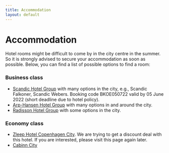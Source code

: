 ```yaml
---
title: Accommodation
layout: default
---
```


# Accommodation

Hotel rooms might be difficult to come by in the city centre in the summer. So it is strongly advised to secure your accommodation as soon as possible. Below, you can find a list of possible options to find a room:

### Business class
* [Scandic Hotel Group](https://www.scandichotels.dk/) with many options in the city, e.g., Scandic Falkoner, Scandic Webers. Booking code BKOE050722 valid by 05 June 2022 (short deadline due to hotel policy).
* [Arp-Hansen Hotel Group](https://www.arp-hansen.dk/) with many options in and around the city.
* [Radisson Hotel Group](https://www.radissonhotels.com/) with some options in the city.

### Economy class
* [Zleep Hotel Copenhagen City](https://www.zleep.com/en/hotel/copenhagen-city/). We are trying to get a discount deal with this hotel. If you are interested, please visit this page again later.
* [Cabinn City](https://www.cabinn.com/hotel/cabinn-city)